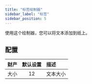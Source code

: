```yaml
---
title: "标签绘制器"
sidebar_label: "标签"
sidebar_position: 5
---
```



使用这个绘制器，您可以将文本添加到纸上。

## 配置

| 财产 | 默认设置 | 描述   |
| --:|:----:|:---- |
| 大小 |  12  | 文本大小 |
